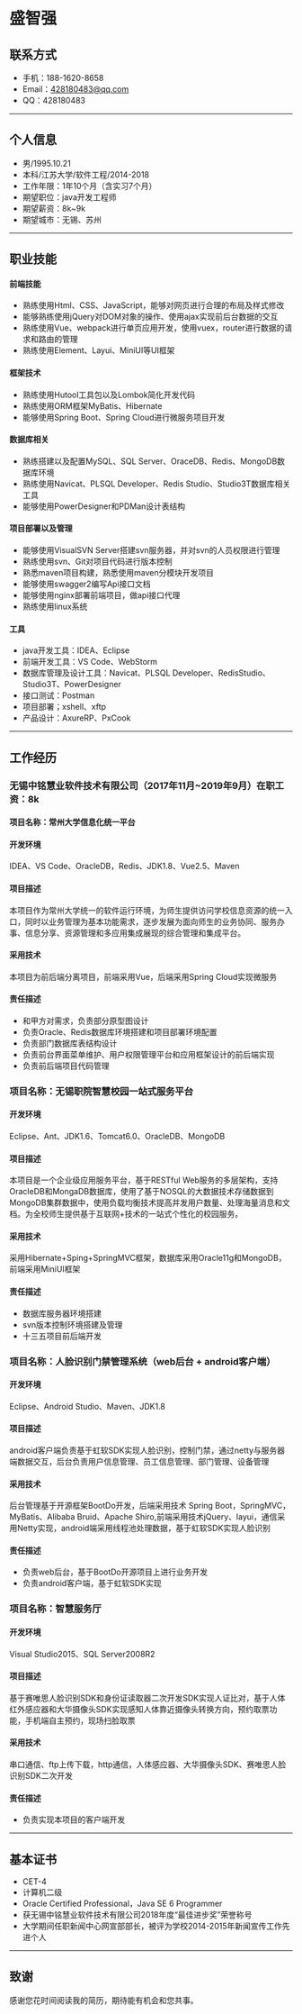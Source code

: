 # 盛智强

## 联系方式

- 手机：188-1620-8658
- Email：428180483@qq.com
- QQ：428180483

------------

## 个人信息

- 男/1995.10.21
- 本科/江苏大学/软件工程/2014-2018
- 工作年限：1年10个月（含实习7个月）
- 期望职位：java开发工程师
- 期望薪资：8k~9k
- 期望城市：无锡、苏州

------------

## 职业技能

#### 前端技能

- 熟练使用Html、CSS、JavaScript，能够对网页进行合理的布局及样式修改
- 能够熟练使用jQuery对DOM对象的操作、使用ajax实现前后台数据的交互
- 熟练使用Vue、webpack进行单页应用开发，使用vuex，router进行数据的请求和路由的管理
- 熟练使用Element、Layui、MiniUI等UI框架

#### 框架技术

- 熟练使用Hutool工具包以及Lombok简化开发代码
- 熟练使用ORM框架MyBatis、Hibernate
- 能够使用Spring Boot、Spring Cloud进行微服务项目开发

#### 数据库相关

- 熟练搭建以及配置MySQL、SQL Server、OraceDB、Redis、MongoDB数据库环境
- 熟练使用Navicat、PLSQL Developer、Redis Studio、Studio3T数据库相关工具
- 能够使用PowerDesigner和PDMan设计表结构

#### 项目部署以及管理

- 能够使用VisualSVN Server搭建svn服务器，并对svn的人员权限进行管理
- 熟练使用svn、Git对项目代码进行版本控制
- 熟悉maven项目构建，熟悉使用maven分模块开发项目
- 能够使用swagger2编写Api接口文档
- 能够使用nginx部署前端项目，做api接口代理
- 熟练使用linux系统

#### 工具

- java开发工具：IDEA、Eclipse
- 前端开发工具：VS Code、WebStorm
- 数据库管理及设计工具：Navicat、PLSQL Developer、RedisStudio、Studio3T、PowerDesigner
- 接口测试：Postman
- 项目部署；xshell、xftp
- 产品设计：AxureRP、PxCook


------------

## 工作经历

### 无锡中铭慧业软件技术有限公司（2017年11月~2019年9月）在职工资：8k

#### 项目名称：常州大学信息化统一平台

#### 开发环境

IDEA、VS Code、OracleDB，Redis、JDK1.8、Vue2.5、Maven

#### 项目描述

本项目作为常州大学统一的软件运行环境，为师生提供访问学校信息资源的统一入口，同时以业务管理为基本功能需求，逐步发展为面向师生的业务协同、服务办事、信息分享、资源管理和多应用集成展现的综合管理和集成平台。

#### 采用技术

本项目为前后端分离项目，前端采用Vue，后端采用Spring Cloud实现微服务

#### 责任描述

- 和甲方对需求，负责部分原型图设计
- 负责Oracle、Redis数据库环境搭建和项目部署环境配置
- 负责部门数据库表结构设计
- 负责前台界面菜单维护、用户权限管理平台和应用框架设计的前后端实现
- 负责前后端项目代码管理

### 项目名称：无锡职院智慧校园一站式服务平台

#### 开发环境

Eclipse、Ant、JDK1.6、Tomcat6.0、OracleDB、MongoDB

#### 项目描述

本项目是一个企业级应用服务平台，基于RESTful Web服务的多层架构，支持OracleDB和MongaDB数据库，使用了基于NOSQL的大数据技术存储数据到MongoDB集群数据中，使用负载均衡技术提高并发用户数量、处理海量消息和文档。为全校师生提供基于互联网+技术的一站式个性化的校园服务。

#### 采用技术

采用Hibernate+Sping+SpringMVC框架，数据库采用Oracle11g和MongoDB，前端采用MiniUI框架

#### 责任描述

- 数据库服务器环境搭建
- svn版本控制环境搭建及管理
- 十三五项目前后端开发

### 项目名称：人脸识别门禁管理系统（web后台 + android客户端）

#### 开发环境

Eclipse、Android Studio、Maven、JDK1.8

#### 项目描述

android客户端负责基于虹软SDK实现人脸识别，控制门禁，通过netty与服务器端数据交互，后台负责用户信息管理、员工信息管理、部门管理、设备管理

#### 采用技术

后台管理基于开源框架BootDo开发，后端采用技术 Spring Boot，SpringMVC，MyBatis、Alibaba Bruid、Apache Shiro,前端采用技术jQuery、layui，通信采用Netty实现，android端采用线程池处理数据，基于虹软SDK实现人脸识别

#### 责任描述

- 负责web后台，基于BootDo开源项目上进行业务开发
- 负责android客户端，基于虹软SDK实现

### 项目名称：智慧服务厅

#### 开发环境

Visual Studio2015、SQL Server2008R2

#### 项目描述

基于赛唯思人脸识别SDK和身份证读取器二次开发SDK实现人证比对，基于人体红外感应器和大华摄像头SDK实现感知人体靠近摄像头转换方向，预约取票功能，手机端自主预约，现场扫脸取票

#### 采用技术

串口通信、ftp上传下载，http通信，人体感应器、大华摄像头SDK、赛唯思人脸识别SDK二次开发

#### 责任描述

- 负责实现本项目的客户端开发

------------


## 基本证书
- CET-4
- 计算机二级
- Oracle Certified Professional，Java SE 6 Programmer
- 获无锡中铭慧业软件技术有限公司2018年度“最佳进步奖”荣誉称号
- 大学期间任职新闻中心网宣部部长，被评为学校2014-2015年新闻宣传工作先进个人


------------



## 致谢

感谢您花时间阅读我的简历，期待能有机会和您共事。
